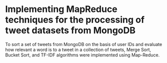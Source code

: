 # Implementing MapReduce techniques for the processing of tweet datasets from MongoDB
To sort a set of tweets from MongoDB on the basis of user IDs and evaluate how relevant a word is to a tweet in a collection
of tweets, Merge Sort, Bucket Sort, and TF-IDF algorithms were implemented using Map-Reduce.

